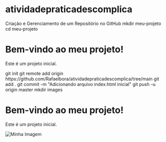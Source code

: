 # atividadepraticadescomplica
Criação e Gerenciamento de um Repositório no GitHub
mkdir meu-projeto
cd meu-projeto
<!DOCTYPE html>
<html lang="pt-br">
<head>
    <meta charset="UTF-8">
    <meta name="viewport" content="width=device-width, initial-scale=1.0">
    <title>Meu Projeto</title>
</head>
<body>
    <h1>Bem-vindo ao meu projeto!</h1>
    <p>Este é um projeto inicial.</p>
</body>
</html>
git init
git remote add origin https://github.com/Rafaelbora/atividadepraticadescomplica/tree/main
git add .
git commit -m "Adicionando arquivo index.html inicial"
git push -u origin master
mkdir images
<!DOCTYPE html>
<html lang="pt-br">
<head>
    <meta charset="UTF-8">
    <meta name="viewport" content="width=device-width, initial-scale=1.0">
    <title>Meu Projeto</title>
</head>
<body>
    <h1>Bem-vindo ao meu projeto!</h1>
    <p>Este é um projeto inicial.</p>
    <img src="images/minha-imagem.jpg" alt="Minha Imagem">
</body>
</html>
